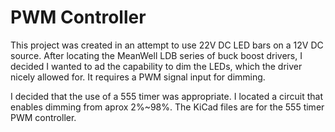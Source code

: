 <h1>PWM Controller</h1>
This project was created in an attempt to use 22V DC LED bars on a 12V DC source.
After locating the MeanWell LDB series of buck boost drivers, I decided I wanted to ad the capability to dim the LEDs, which the driver nicely allowed for. It requires a PWM signal input for dimming.

I decided that the use of a 555 timer was appropriate. I located a circuit that enables dimming from aprox 2%~98%.
The KiCad files are for the 555 timer PWM controller.
